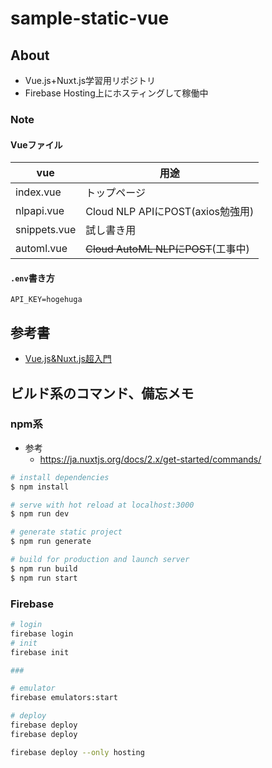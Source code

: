 # sample-static-vue

## About
* Vue.js+Nuxt.js学習用リポジトリ
* Firebase Hosting上にホスティングして稼働中

### Note

#### Vueファイル

|vue|用途|
|---|---|
|index.vue|トップページ|
|nlpapi.vue|Cloud NLP APIにPOST(axios勉強用)|
|snippets.vue|試し書き用|
|automl.vue|~~Cloud AutoML NLPにPOST~~(工事中)|
  
  
#### `.env`書き方
```
API_KEY=hogehuga
```

## 参考書
* [Vue.js&Nuxt.js超入門](https://www.shuwasystem.co.jp/book/9784798056593.html)
  


  
## ビルド系のコマンド、備忘メモ
### npm系
* 参考
  * https://ja.nuxtjs.org/docs/2.x/get-started/commands/
```bash
# install dependencies
$ npm install

# serve with hot reload at localhost:3000
$ npm run dev

# generate static project
$ npm run generate

# build for production and launch server
$ npm run build
$ npm run start

```
  

### Firebase
```bash
# login
firebase login
# init
firebase init

###

# emulator
firebase emulators:start

# deploy
firebase deploy
firebase deploy

firebase deploy --only hosting
```
